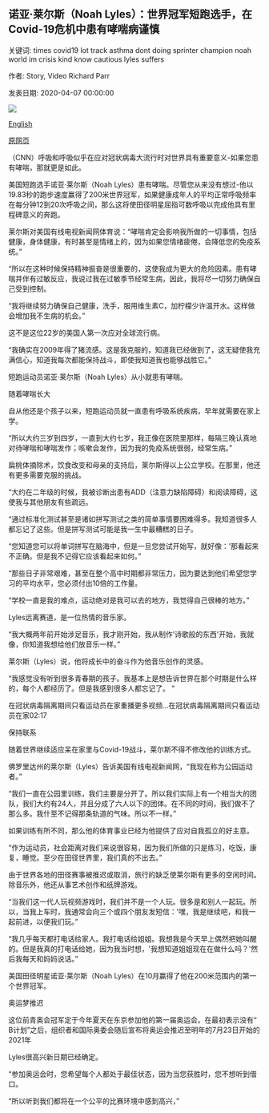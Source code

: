 ## 诺亚·莱尔斯（Noah Lyles）：世界冠军短跑选手，在Covid-19危机中患有哮喘病谨慎

关键词: times covid19 lot track asthma dont doing sprinter champion noah world im crisis kind know cautious lyles suffers

作者: Story, Video Richard Parr

发表日期: 2020-04-07 00:00:00

![](https://cdn.cnn.com/cnnnext/dam/assets/200401163913-noah-lyles-close-up-super-tease.jpg)

[English](Noah%20Lyles%3A%20World%20champion%20sprinter%20who%20suffers%20from%20asthma%20cautious%20during%20Covid-19%20crisis.md)

[原网页](https://edition.cnn.com/2020/04/07/sport/noah-lyles-world-champion-asthma-covid-19-spt-intl/index.html)

（CNN）呼吸和呼吸似乎在应对冠状病毒大流行时对世界具有重要意义-如果您患有哮喘，那就更是如此。

美国短跑选手诺亚·莱尔斯（Noah Lyles）患有哮喘。尽管您从来没有想过-他以19.83秒的跑步速度赢得了200米世界冠军，如果健康成年人的平均正常呼吸频率在每分钟12到20次呼吸之间，那么这将使田径明星屈指可数呼吸以完成他具有里程碑意义的奔跑。

莱尔斯对美国有线电视新闻网体育说：“哮喘肯定会影响我所做的一切事情，包括健康，身体健康，有时甚至是情绪上的，因为如果您情绪疲倦，会降低您的免疫系统。”

“所以在这种时候保持精神振奋是很重要的，这使我成为更大的危险因素。患有哮喘并伴有过敏反应，我说过我在过敏季节经常生病，因此，我将尽一切努力确保自己受到控制。

“我将继续努力确保自己健康，洗手，服用维生素C，加柠檬少许温开水。这样做会增加我不生病的机会。”

这不是这位22岁的美国人第一次应对全球流行病。

“我确实在2009年得了猪流感。这是我克服的，知道我已经做到了，这无疑使我充满信心，知道我每次都能保持战斗，即使我知道我也能够战胜它。”

短跑运动员诺亚·莱尔斯（Noah Lyles）从小就患有哮喘。

随着哮喘长大

自从他还是个孩子以来，短跑运动员就一直患有呼吸系统疾病，早年就需要在家上学。

“所以大约三岁到四岁，一直到大约七岁，我正像在医院里那样，每隔三晚认真地对待哮喘和哮喘发作；咳嗽会发作，因为我的免疫系统很弱，经常生病。”

扁桃体摘除术，饮食改变和母亲的支持后，莱尔斯得以上公立学校。在那里，他还有更多需要克服的挑战。

“大约在二年级的时候，我被诊断出患有ADD（注意力缺陷障碍）和阅读障碍，这使我与其他朋友有些疏远。

“通过标准化测试甚至是诸如拼写测试之类的简单事情要困难得多。我知道很多人都忘记了这些。但是拼写测试可能是我一生中最糟糕的日子。

“您知道您可以将单词拼写在脑海中，但是一旦您尝试开始写，就好像：'那看起来不正确。但是我不记得它应该看起来如何。”

“那些日子非常艰难，甚至在整个高中时期都非常压力，因为要达到他们希望您学习的平均水平，您必须付出10倍的工作量。

“学校一直是我的难点，运动绝对是我可以去的地方，我觉得自己很棒的地方。”

Lyles远离赛道，是一位热情的音乐家。

“我大概两年前开始涉足音乐，我才刚开始，我从制作'诗歌般的东西'开始，我就像，你知道我想给他们放音乐一样。”

莱尔斯（Lyles）说，他将成长中的奋斗作为他音乐创作的灵感。

“我感觉没有听到很多青春期的孩子。我基本上是想告诉世界在那个时期是什么样的，每个人都经历了。但是我感到很多人都忘记了。 ”

在冠状病毒隔离期间只看运动员在家重播更多视频...在冠状病毒隔离期间只看运动员在家02:17

保持联系

随着世界继续适应呆在家里与Covid-19战斗，莱尔斯不得不修改他的训练方式。

佛罗里达州的莱尔斯（Lyles）告诉美国有线电视新闻网，“我现在称为公园运动者。”

“我们一直在公园里训练，我们主要是分开了。所以我们实际上有一个相当大的团队，我们大约有24人，并且分成了六人以下的团体。在不同的时间，我们做不了那么多。我什至不记得那条轨道的气味。所以不一样。”

如果训练有所不同，那么他的体育事业已经为他提供了应对自我孤立的好主意。

“作为运动员，社会距离对我们来说很容易，因为我们所做的只是练习，吃饭，康复，睡觉。至少在田径世界里，我们真的不出去。”

由于世界各地的田径赛事被推迟或取消，旅行的缺乏使莱尔斯有更多的空闲时间。除音乐外，他还从事艺术创作和纸牌游戏。

“当我们这一代人玩视频游戏时，我们并不是一个人玩。很多是和别人一起玩。所以，当我上车时，我通常会向三个或四个朋友发短信：'嘿，我是继续吧，和我一起前进，以便我们玩。”

“我几乎每天都打电话给家人。我打电话给姐姐。我想我是今天早上偶然把她叫醒的。但是我真的打电话给她，因为我当时想，'我想知道姐姐现在在做什么吗？'然后我每天和妈妈说话。”

美国田径明星诺亚·莱尔斯（Noah Lyles）在10月赢得了他在200米范围内的第一个世界冠军。

奥运梦推迟

这位前青奥会冠军定于今年夏天在东京参加他的第一届奥运会。在最初表示没有“ B计划”之后，组织者和国际奥委会随后宣布将奥运会推迟至明年的7月23日开始的2021年

Lyles很高兴新日期已经确定。

“参加奥运会时，您希望每个人都处于最佳状态，因为当您获胜时，您不想听到借口。

“所以听到我们都将在一个公平的比赛环境中感到高兴，”